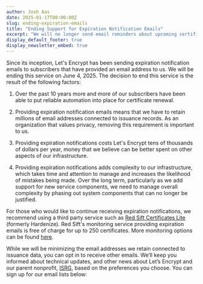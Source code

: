 ```yaml
---
author: Josh Aas
date: 2025-01-17T00:00:00Z
slug: ending-expiration-emails
title: "Ending Support for Expiration Notification Emails"
excerpt: "We will no longer send email reminders about upcoming certificate expirations."
display_default_footer: true
display_newsletter_embed: true
---
```


Since its inception, Let's Encrypt has been sending expiration notification emails to subscribers that have provided an email address to us. We will be ending this service on June 4, 2025. The decision to end this service is the result of the following factors:

1. Over the past 10 years more and more of our subscribers have been able to put reliable automation into place for certificate renewal.

2. Providing expiration notification emails means that we have to retain millions of email addresses connected to issuance records. As an organization that values privacy, removing this requirement is important to us.

3. Providing expiration notifications costs Let's Encrypt tens of thousands of dollars per year, money that we believe can be better spent on other aspects of our infrastructure.

4. Providing expiration notifications adds complexity to our infrastructure, which takes time and attention to manage and increases the likelihood of mistakes being made. Over the long term, particularly as we add support for new service components, we need to manage overall complexity by phasing out system components that can no longer be justified.

For those who would like to continue receiving expiration notifications, we recommend using a third party service such as [Red Sift Certificates Lite](https://redsift.com/pulse-platform/certificates-lite) (formerly Hardenize). Red Sift's monitoring service providing expiration emails is free of charge for up to 250 certificates. More monitoring options can be found [here](/docs/monitoring-options).

While we will be minimizing the email addresses we retain connected to issuance data, you can opt in to receive other emails. We’ll keep you informed about technical updates, and other news about Let’s Encrypt and our parent nonprofit, [ISRG](http://abetterinternet.org), based on the preferences you choose.  You can sign up for our email lists below: